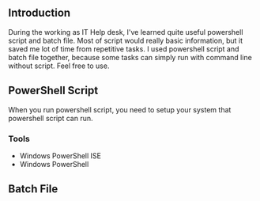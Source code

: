 ## Introduction
During the working as IT Help desk, I've learned quite useful powershell script and batch file. 
Most of script would really basic information, but it saved me lot of time from repetitive tasks. 
I used powershell script and batch file together, because some tasks can simply run with command line without script.
Feel free to use.

## PowerShell Script
When you run powershell script, you need to setup your system that powershell script can run. 

### Tools
* Windows PowerShell ISE 
* Windows PowerShell

## Batch File


